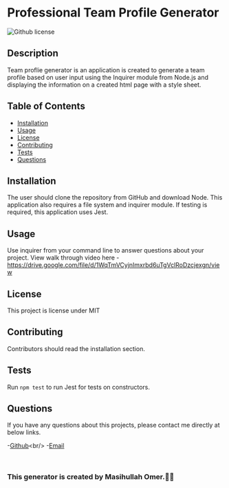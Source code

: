 # Professional Team Profile Generator

![Github license](https://img.shields.io/badge/license-MIT-olive.svg)

## Description

Team proflie generator is an application is created to generate a team profile based on user input using the Inquirer module from Node.js and displaying the information on a created html page with a style sheet.

## Table of Contents

- [Installation](#installation)
- [Usage](#usage)
- [License](#license)
- [Contributing](#contributing)
- [Tests](#tests)
- [Questions](#questions)

## Installation

The user should clone the repository from GitHub and download Node. This application also requires a file system and inquirer module. If testing is required, this application uses Jest.

## Usage

Use inquirer from your command line to answer questions about your project.
View walk through video here - https://drive.google.com/file/d/1WqTmVCyjnImxrbd6uTgVclRoDzcjexgn/view

## License

This project is license under MIT

## Contributing

Contributors should read the installation section.

## Tests

Run `npm test` to run Jest for tests on constructors.

## Questions

If you have any questions about this projects, please contact me directly at below links.

-[Github]('https://github.com/OmerMasih')<br/> -[Email]('https://github.com/masihomer123@gmail.com')

  <br/>

### This generator is created by Masihullah Omer.👏🏻
